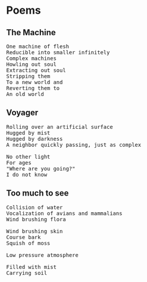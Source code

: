 <h1>Poems</h1>

<h2>The Machine</h2>

<pre>
One machine of flesh
Reducible into smaller infinitely
Complex machines
Howling out soul
Extracting out soul
Stripping them
To a new world and
Reverting them to
An old world
</pre>

<h2>Voyager</h2>

<pre>
Rolling over an artificial surface
Hugged by mist
Hugged by darkness
A neighbor quickly passing, just as complex

No other light
For ages
"Where are you going?"
I do not know
</pre>

<h2>Too much to see</h2>

<pre>
Collision of water
Vocalization of avians and mammalians
Wind brushing flora

Wind brushing skin
Course bark
Squish of moss

Low pressure atmosphere

Filled with mist
Carrying soil
</pre>